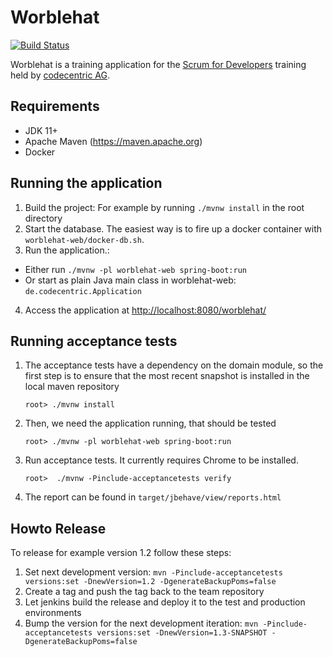# Worblehat

[![Build Status](https://travis-ci.org/scrum-for-developers/worblehat.svg?branch=master)](https://travis-ci.org/scrum-for-developers/worblehat)

Worblehat is a training application for the [Scrum for Developers](https://github.com/scrum-for-developers) training
held by [codecentric AG](https://www.codecentric.de/).

## Requirements
* JDK 11+
* Apache Maven (https://maven.apache.org)
* Docker

## Running the application

1. Build the project: For example by running `./mvnw install` in the root directory
1. Start the database. The easiest way is to fire up a docker container with  `worblehat-web/docker-db.sh`.
3. Run the application.:
  * Either run `./mvnw -pl worblehat-web spring-boot:run`
  * Or start as plain Java main class in worblehat-web: `de.codecentric.Application`
4. Access the application at <http://localhost:8080/worblehat/>

## Running acceptance tests

1. The acceptance tests have a dependency on the domain module, so the first
   step is to ensure that the most recent snapshot is installed in the local
   maven repository
   
   ```
   root> ./mvnw install
   ```
   
1. Then, we need the application running, that should be tested

   ```
   root> ./mvnw -pl worblehat-web spring-boot:run
   ```

1. Run acceptance tests. It currently requires Chrome to be installed.

   ```
   root>  ./mvnw -Pinclude-acceptancetests verify
   ```

1. The report can be found in ```target/jbehave/view/reports.html```

## Howto Release

To release for example version 1.2 follow these steps:

1. Set next development version: `mvn -Pinclude-acceptancetests versions:set -DnewVersion=1.2 -DgenerateBackupPoms=false`
1. Create a tag and push the tag back to the team repository
1. Let jenkins build the release and deploy it to the test and production environments
1. Bump the version for the next development iteration: `mvn -Pinclude-acceptancetests versions:set -DnewVersion=1.3-SNAPSHOT -DgenerateBackupPoms=false`
